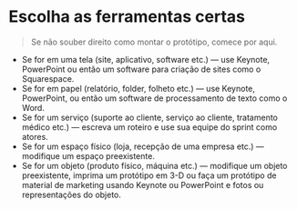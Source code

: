 # Escolha as ferramentas certas
> Se não souber direito como montar o protótipo, comece por aqui.

- Se for em uma tela (site, aplicativo, software etc.) — use Keynote, PowerPoint ou então um software para criação de sites como o Squarespace.
- Se for em papel (relatório, folder, folheto etc.) — use Keynote, PowerPoint, ou então um software de processamento de texto como o Word.
- Se for um serviço (suporte ao cliente, serviço ao cliente, tratamento médico etc.) — escreva um roteiro e use sua equipe do sprint como atores.
- Se for um espaço físico (loja, recepção de uma empresa etc.) — modifique um espaço preexistente.
- Se for um objeto (produto físico, máquina etc.) — modifique um objeto preexistente, imprima um protótipo em 3-D ou faça um protótipo de material de marketing usando Keynote ou PowerPoint e fotos ou representações do objeto.

